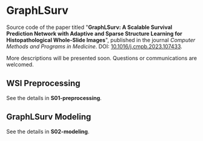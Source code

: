 # GraphLSurv 
Source code of the paper titled "**GraphLSurv: A Scalable Survival Prediction Network with Adaptive and Sparse Structure Learning for Histopathological Whole-Slide Images**", published in the journal *Computer Methods and Programs in Medicine*. DOI: [10.1016/j.cmpb.2023.107433](https://doi.org/10.1016/j.cmpb.2023.107433).

More descriptions will be presented soon. Questions or communications are welcomed.

## WSI Preprocessing

See the details in **S01-preprocessing**.

## GraphLSurv Modeling

See the details in **S02-modeling**.
